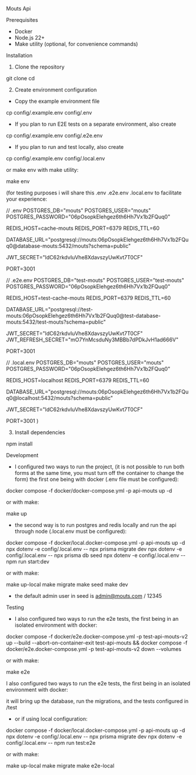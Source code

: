 Mouts Api

Prerequisites

- Docker
- Node.js 22+
- Make utility (optional, for convenience commands)

Installation

1. Clone the repository

git clone <repository-url>
cd <repository-directory>

2. Create environment configuration
- Copy the example environment file

cp config/.example.env config/.env

- If you plan to run E2E tests on a separate environment, also create

cp config/.example.env config/.e2e.env

- If you plan to run and test locally, also create

cp config/.example.env config/.local.env

or make env with make utility:

make env

(for testing purposes i will share this .env .e2e.env .local.env to facilitate your experience:

// .env
POSTGRES_DB="mouts"
POSTGRES_USER="mouts"
POSTGRES_PASSWORD="06pOsopkEIehgez6th6Hh7Vx1b2FQuq0"

REDIS_HOST=cache-mouts
REDIS_PORT=6379
REDIS_TTL=60

DATABASE_URL="postgresql://mouts:06pOsopkEIehgez6th6Hh7Vx1b2FQuq0@database-mouts:5432/mouts?schema=public"

JWT_SECRET="ldC62rkdvIuVhe8XdavszyUwKvt7T0CF"

PORT=3001

// .e2e.env
POSTGRES_DB="test-mouts"
POSTGRES_USER="test-mouts"
POSTGRES_PASSWORD="06pOsopkEIehgez6th6Hh7Vx1b2FQuq0"

REDIS_HOST=test-cache-mouts
REDIS_PORT=6379
REDIS_TTL=60

DATABASE_URL="postgresql://test-mouts:06pOsopkEIehgez6th6Hh7Vx1b2FQuq0@test-database-mouts:5432/test-mouts?schema=public"

JWT_SECRET="ldC62rkdvIuVhe8XdavszyUwKvt7T0CF"
JWT_REFRESH_SECRET="mO7YnMcsduNy3MBBb7dPDkJvH1ad666V"

PORT=3001

// .local.env
POSTGRES_DB="mouts"
POSTGRES_USER="mouts"
POSTGRES_PASSWORD="06pOsopkEIehgez6th6Hh7Vx1b2FQuq0"

REDIS_HOST=localhost
REDIS_PORT=6379
REDIS_TTL=60

DATABASE_URL="postgresql://mouts:06pOsopkEIehgez6th6Hh7Vx1b2FQuq0@localhost:5432/mouts?schema=public"

JWT_SECRET="ldC62rkdvIuVhe8XdavszyUwKvt7T0CF"

PORT=3001
)

3. Install dependencies

npm install

Development

- I configured two ways to run the project, (it is not possible to run both forms at the same time, you must turn off the container to change the form)
the first one being with docker (.env file must be configured):

docker compose -f docker/docker-compose.yml -p api-mouts up -d

or with make:

make up

- the second way is to run postgres and redis locally and run the api through node (.local.env must be configured):

docker compose -f docker/local.docker-compose.yml -p api-mouts up -d
npx dotenv -e config/.local.env -- npx prisma migrate dev
npx dotenv -e config/.local.env -- npx prisma db seed
npx dotenv -e config/.local.env -- npm run start:dev

or with make:

make up-local
make migrate
make seed
make dev

- the default admin user in seed is admin@mouts.com / 12345

Testing

- I also configured two ways to run the e2e tests, the first being in an isolated environment with docker:

docker compose -f docker/e2e.docker-compose.yml -p test-api-mouts-v2 up --build --abort-on-container-exit test-api-mouts && docker compose -f docker/e2e.docker-compose.yml -p test-api-mouts-v2 down --volumes

or with make:

make e2e

I also configured two ways to run the e2e tests, the first being in an isolated environment with docker:

it will bring up the database, run the migrations, and the tests configured in /test

- or if using local configuration:

docker compose -f docker/local.docker-compose.yml -p api-mouts up -d
npx dotenv -e config/.local.env -- npx prisma migrate dev
npx dotenv -e config/.local.env -- npm run test:e2e

or with make:

make up-local
make migrate
make e2e-local
